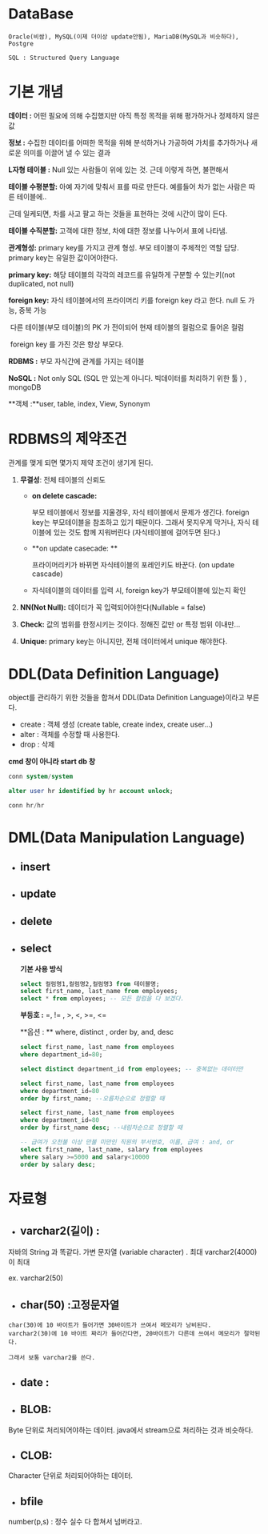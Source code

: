 # DataBase

```
Oracle(비쌈), MySQL(이제 더이상 update안됨), MariaDB(MySQL과 비슷하다), Postgre

SQL : Structured Query Language
```



# 기본 개념

**데이터 :** 어떤 필요에 의해 수집했지만 아직 특정 목적을 위해 평가하거나 정제하지 않은 값

**정보 :** 수집한 데이터를 어떠한 목적을 위해 분석하거나 가공하여 가치를 추가하거나 새로운 의미를 이끌어 낼 수 있는 결과

**L자형 테이블 :** Null 있는 사람들이 위에 있는 것. 근데 이렇게 하면, 불편해서 

**테이블 수평분할:** 아예 자기에 맞춰서 표를 따로 만든다. 예를들어 차가 없는 사람은 따른 테이블에..

근데 일케되면, 차를 사고 팔고 하는 것들을 표현하는 것에 시간이 많이 든다.

**테이블 수직분할:**  고객에 대한 정보, 차에 대한 정보를 나누어서 표에 나타냄.

**관계형성:** primary key를 가지고 관계 형성. 부모 테이블이 주체적인 역할 담당. primary key는 유일한 값이어야한다.

**primary key:** 해당 테이블의 각각의 레코드를 유일하게 구분할 수 있는키(not duplicated, not null)

**foreign key:** 자식 테이블에서의 프라이머리 키를 foreign key 라고 한다. null 도 가능, 중복 가능

​	다른 테이블(부모 테이블)의 PK 가 전이되어 현재 테이블의 컬럼으로 들어온 컬럼

​	foreign key 를 가진 것은 항상 부모다.

**RDBMS :** 부모 자식간에 관계를 가지는 테이블

**NoSQL :** Not only SQL (SQL 만 있는게 아니다. 빅데이터를 처리하기 위한 툴 ) , mongoDB

**객체 :**user, table, index, View, Synonym



# RDBMS의 제약조건

관계를 맺게 되면 몇가지 제약 조건이 생기게 된다.

1. **무결성**: 전체 테이블의 신뢰도

   - **on delete cascade:** 

     부모 테이블에서 정보를 지울경우, 자식 테이블에서 문제가 생긴다. foreign key는 부모테이블을 참조하고 있기 때문이다. 그래서 못지우게 막거나, 자식 테이블에 있는 것도 함께 지워버린다 (자식테이블에 걸어두면 된다.) 

   - **on update casecade: **

     프라이머리키가 바뀌면 자식테이블의 포레인키도 바꾼다. (on update cascade)

   - 자식테이블의 데이터를 입력 시, foreign key가 부모테이블에 있는지 확인

2. **NN(Not Null):** 데이터가 꼭 입력되어야한다(Nullable = false)

3. **Check:** 값의 범위를 한정시키는 것이다. 정해진 값만 or 특정 범위 이내만...

4. **Unique:** primary key는 아니지만, 전체 데이터에서 unique 해야한다.



# DDL(Data Definition Language)

object를 관리하기 위한 것들을 합쳐서 DDL(Data Definition Language)이라고 부른다.

- create : 객체 생성 (create table, create index, create user...)
- alter : 객체를 수정할 때 사용한다.
- drop : 삭제

**cmd 창이 아니라 start db 창**

```sql
conn system/system

alter user hr identified by hr account unlock;

conn hr/hr
```



# DML(Data Manipulation Language)

- ## insert 

- ## update  

- ## delete 

- ## select 

  **기본 사용 방식**

  ```sql
  select 컬럼명1,컬럼명2,컬럼명3 from 테이블명;
  select first_name, last_name from employees;
  select * from employees; -- 모든 컬럼을 다 보겠다.
  ```

  **부등호 :** =, != , \>, <, \>=, <=

  **옵션 : ** where, distinct , order by, and, desc 

  ```sql
  select first_name, last_name from employees
  where department_id=80;
  
  select distinct department_id from employees; -- 중복없는 데이터만
  
  select first_name, last_name from employees
  where department_id=80
  order by first_name; --오름차순으로 정렬할 때
  
  select first_name, last_name from employees
  where department_id=80
  order by first_name desc; --내림차순으로 정렬할 때
  
  -- 급여가 오천불 이상 만불 미만인 직원의 부서번호, 이름, 급여 : and, or
  select first_name, last_name, salary from employees
  where salary >=5000 and salary<10000
  order by salary desc;
  
  ```

  

# 자료형

- ## varchar2(길이) : 

자바의 String 과 똑같다. 가변 문자열 (variable character) . 최대 varchar2(4000)이 최대 

ex. varchar2(50)

- ## char(50) :고정문자열 

```
char(30)에 10 바이트가 들어가면 30바이트가 쓰여서 메모리가 낭비된다.
varchar2(30)에 10 바이트 짜리가 들어간다면, 20바이트가 다른데 쓰여서 메모리가 절약된다.

그래서 보통 varchar2를 쓴다.
```

- ## date : 

- ## BLOB: 

Byte 단위로 처리되어야하는 데이터. java에서 stream으로 처리하는 것과 비슷하다.

- ## CLOB: 

Character 단위로 처리되어야하는 데이터.

- ## bfile

number(p,s) : 정수 실수 다 합쳐서 넘버라고.

